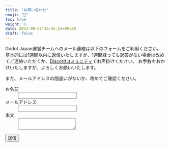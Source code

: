 ```yaml
---
title: "お問い合わせ"
emoji: "📝"
toc: true
weight: 0
date: 2024-09-21T16:55:23+09:00
draft: false
---
```


Godot Japan運営チームへのメール連絡は以下のフォームをご利用ください。
基本的には1週間以内に返信いたしますが、1週間経っても返答がない場合は改めてご連絡いただくか、[Discordコミュニティ](https://discord.gg/DyFvSJZ)でお声掛けください。
お手数をおかけいたしますが、よろしくお願いいたします。

また、メールアドレスの間違いがないか、改めてご確認ください。



<script>
function onSubmit(token) {
	document.getElementById("contact-form").submit();
}
</script>
<form action="https://ssgform.com/s/K9zsit98plXE" method="post" id="contact-form">
<dl class="mail-form row container m-auto">
	<dt class="col-3">お名前</dt>
	<dd class="col-9"><input type="text" name="お名前" required="required" /></dd>
	<dt class="col-3">メールアドレス</dt>
	<dd class="col-9"><input type="email" name="メールアドレス" required="required" /></dd>
	<dt class="col-3">本文</dt>
	<dd class="col-9"><textarea name="お問い合わせ内容" required="required"></textarea></dd>
	<p class="d-flex justify-content-center">
	<button type="submit"
	class="g-recaptcha btn btn-dark m-auto" 
        data-sitekey="6Ley6EoqAAAAADEselvCBRRULPXMU11Z3K4kyiPd" 
        data-callback='onSubmit' 
        data-action='submit'><i class="bi bi-send-fill"></i> 送信</button>
	</p>
</dl>
</form>